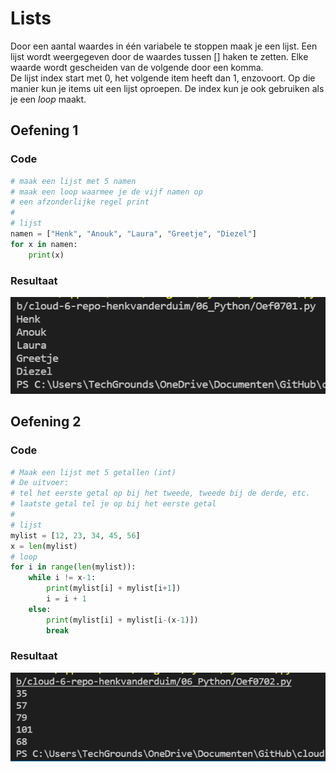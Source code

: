 # Lists
Door een aantal waardes in één variabele te stoppen maak je een lijst. Een lijst wordt weergegeven door de waardes tussen [] haken te zetten. Elke waarde wordt gescheiden van de volgende door een komma.  
De lijst index start met 0, het volgende item heeft dan 1, enzovoort. Op die manier kun je items uit een lijst oproepen. De index kun je ook gebruiken als je een *loop* maakt.
## Oefening 1
### Code
```python
# maak een lijst met 5 namen
# maak een loop waarmee je de vijf namen op
# een afzonderlijke regel print
#
# lijst
namen = ["Henk", "Anouk", "Laura", "Greetje", "Diezel"]
for x in namen:
    print(x)
```
### Resultaat
![result](../00_includes/Oef0701.png)

## Oefening 2
### Code
```python
# Maak een lijst met 5 getallen (int)
# De uitvoer:
# tel het eerste getal op bij het tweede, tweede bij de derde, etc.
# laatste getal tel je op bij het eerste getal
#
# lijst
mylist = [12, 23, 34, 45, 56]
x = len(mylist)
# loop
for i in range(len(mylist)):
    while i != x-1:
        print(mylist[i] + mylist[i+1])
        i = i + 1
    else:
        print(mylist[i] + mylist[i-(x-1)])
        break
```
### Resultaat
![result](../00_includes/Oef0702.png)